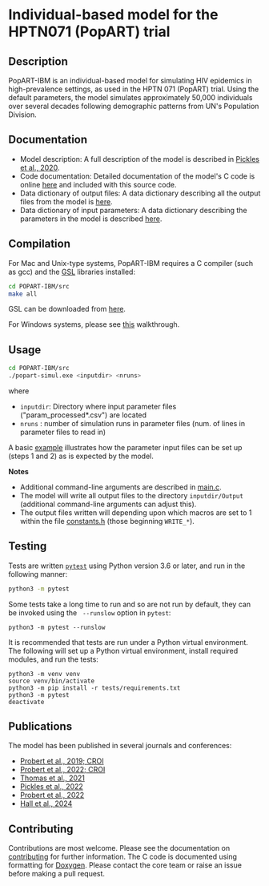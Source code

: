 Individual-based model for the HPTN071 (PopART) trial
=====================================================

Description
-----------

PopART-IBM is an individual-based model for simulating HIV epidemics in high-prevalence settings, as used in the HPTN 071 (PopART) trial.  Using the default parameters, the model simulates approximately 50,000 individuals over several decades following demographic patterns from UN's Population Division.

Documentation
-------------

- Model description: A full description of the model is described in [Pickles et al., 2020](https://www.medrxiv.org/content/10.1101/2020.08.24.20181180v1).  
- Code documentation: Detailed documentation of the model's C code is online [here](https://p-robot.github.io/POPART-IBM/) and included with this source code.
- Data dictionary of output files: A data dictionary describing all the output files from the model is [here](doc/output_files/output_file_dictionary_overview.md).
- Data dictionary of input parameters: A data dictionary describing the parameters in the model is described [here](doc/parameters/parameters.md).
 
Compilation
-----------

For Mac and Unix-type systems, PopART-IBM requires a C compiler (such as gcc) and the [GSL](https://www.gnu.org/software/gsl/) libraries installed:

```bash
cd POPART-IBM/src
make all
```

GSL can be downloaded from [here](ftp://ftp.gnu.org/gnu/gsl/).  


For Windows systems, please see [this](./doc/running_popartibm_on_windows.md) walkthrough.  

Usage
-----

```bash
cd POPART-IBM/src
./popart-simul.exe <inputdir> <nruns>
```
 
 where
 
* `inputdir`: Directory where input parameter files ("param_processed*.csv") are located
* `nruns` : number of simulation runs in parameter files (num. of lines in parameter files to read in)

A basic [example](examples/example_101.py) illustrates how the parameter input files can be set up (steps 1 and 2) as is expected by the model.  

**Notes**

* Additional command-line arguments are described in [main.c](src/main.c).  
* The model will write all output files to the directory `inputdir/Output` (additional command-line arguments can adjust this).  
* The output files written will depending upon which macros are set to 1 within the file [constants.h](src/constants.h) (those beginning `WRITE_*`).  


Testing
-------

Tests are written [`pytest`](https://docs.pytest.org/en/stable/) using Python version 3.6 or later, and run in the following manner:

```bash
python3 -m pytest
```

Some tests take a long time to run and so are not run by default, they can be invoked using the ` --runslow` option in `pytest`:

```
python3 -m pytest --runslow
```

It is recommended that tests are run under a Python virtual environment.  The following will set up a Python virtual environment, install required modules, and run the tests: 

```
python3 -m venv venv
source venv/bin/activate
python3 -m pip install -r tests/requirements.txt
python3 -m pytest
deactivate
```

Publications
------------

The model has been published in several journals and conferences:

- [Probert et al., 2019; CROI](https://www.croiconference.org/abstract/quantifying-transmissions-age-groups-simulations-hptn071-popart-trial/)
- [Probert et al., 2022; CROI](https://www.croiconference.org/abstract/hiv-1-dynamics-following-universal-testing-and-treatment-within-hptn-071-popart/)
- [Thomas et al., 2021](https://www.thelancet.com/journals/langlo/article/PIIS2214-109X%2821%2900034-6/fulltext)
- [Pickles et al., 2022](https://journals.plos.org/ploscompbiol/article?id=10.1371/journal.pcbi.1009301)
- [Probert et al., 2022](https://www.thelancet.com/journals/lanhiv/article/PIIS2352-3018(22)00259-4/fulltext)
- [Hall et al., 2024](https://www.thelancet.com/journals/lanmic/article/PIIS2666-5247(23)00220-3/fulltext)

Contributing
------------

Contributions are most welcome.  Please see the documentation on [contributing](CONTRIBUTING.md) for further information.  The C code is documented using formatting for [Doxygen](https://www.doxygen.nl/).  Please contact the core team or raise an issue before making a pull request.  
